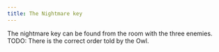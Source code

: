 ```yaml
---
title: The Nightmare key
---
```


The nightmare key can be found from the room with the three enemies.
TODO: There is the correct order told by the Owl.
